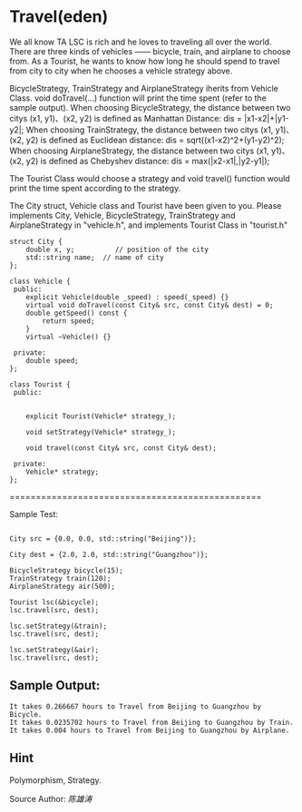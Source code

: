 # Travel(eden)

We all know TA LSC is rich and he loves to traveling all over the world. There are three kinds of vehicles —— bicycle, train, and airplane to choose from. As a Tourist, he wants to know how long he should spend to travel from city to city when he chooses a vehicle strategy above.

BicycleStrategy, TrainStrategy and AirplaneStrategy iherits from Vehicle Class. void doTravel(...) function will print the time spent (refer to the sample output). 
When choosing BicycleStrategy, the distance between two citys (x1, y1)、(x2, y2) is defined as Manhattan Distance: dis = |x1-x2|+|y1-y2|;
When choosing TrainStrategy, the distance between two citys (x1, y1)、(x2, y2) is defined as Euclidean distance: dis = sqrt((x1-x2)^2+(y1-y2)^2);
When choosing AirplaneStrategy, the distance between two citys (x1, y1)、(x2, y2) is defined as Chebyshev distance: dis = max(|x2-x1|,|y2-y1|);

The Tourist Class would choose a strategy and void travel() function would print the time spent according to the strategy.

The City struct, Vehicle class and Tourist have been given to you. Please implements City, Vehicle, BicycleStrategy, TrainStrategy and AirplaneStrategy in "vehicle.h", and implements Tourist Class in "tourist.h"
```
struct City {
    double x, y;          // position of the city
    std::string name;  // name of city
};

class Vehicle {
 public:
    explicit Vehicle(double _speed) : speed(_speed) {}
    virtual void doTravel(const City& src, const City& dest) = 0;
    double getSpeed() const {
        return speed;
    }
    virtual ~Vehicle() {}

 private:
    double speed;
};

class Tourist {
 public:


    explicit Tourist(Vehicle* strategy_);

    void setStrategy(Vehicle* strategy_);

    void travel(const City& src, const City& dest);

 private:
    Vehicle* strategy;
};
```
================================================

Sample Test:
```

City src = {0.0, 0.0, std::string("Beijing")};

City dest = {2.0, 2.0, std::string("Guangzhou")};

BicycleStrategy bicycle(15); 
TrainStrategy train(120);
AirplaneStrategy air(500); 

Tourist lsc(&bicycle);
lsc.travel(src, dest);

lsc.setStrategy(&train);
lsc.travel(src, dest);

lsc.setStrategy(&air);
lsc.travel(src, dest);
```

## Sample Output:
```
It takes 0.266667 hours to Travel from Beijing to Guangzhou by Bicycle.
It takes 0.0235702 hours to Travel from Beijing to Guangzhou by Train.
It takes 0.004 hours to Travel from Beijing to Guangzhou by Airplane.
```
## Hint
Polymorphism,  Strategy.

Source Author: *陈雄涛*